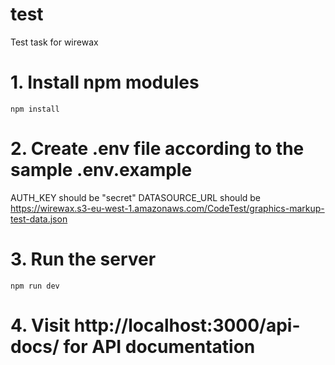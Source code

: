 # test
Test task for wirewax

# 1. Install npm modules

```
npm install
```
# 2. Create .env file according to the sample .env.example
AUTH_KEY should be "secret"
DATASOURCE_URL should be https://wirewax.s3-eu-west-1.amazonaws.com/CodeTest/graphics-markup-test-data.json

# 3. Run the server

```
npm run dev
```

# 4. Visit http://localhost:3000/api-docs/ for API documentation
